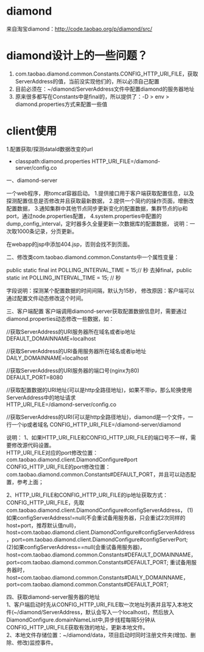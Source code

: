 diamond
=======

来自淘宝diamond：http://code.taobao.org/p/diamond/src/

diamond设计上的一些问题？
==
1. com.taobao.diamond.common.Constants.CONFIG_HTTP_URI_FILE，获取ServerAddress的值，当前没实现他们的，所以必须自己配置
1. 目前必须在：~/diamond/ServerAddress文件中配置diamond的服务器地址
1. 原来很多都写在Constants中是final的，所以提供了：-D > env > diamond.properties方式来配置一些值

client使用
==
1.配置获取/探测dataId数据改变的url 
* classpath:diamond.properties
 HTTP_URI_FILE=/diamond-server/config.co   

一、diamond-server
 
 一个web程序，用tomcat容器启动。
1.提供接口用于客户端获取配置信息，以及探测配置信息是否修改并且获取最新数据，
2.提供一个简约的操作页面，增删改配置数据，
3.通知集群中其他节点同步更新变化的配置数据，集群节点的ip和port，通过node.properties配置，
4.system.properties中配置的dump_config_interval，定时器多久全量更新一次数据库的配置数据，
  说明：一次取1000条记录，分页更新。

在webapp的jsp中添加404.jsp，否则会找不到页面。

二、修改类com.taobao.diamond.common.Constants中一个属性变量：

public static final int POLLING_INTERVAL_TIME = 15;// 秒
去掉final，public static int POLLING_INTERVAL_TIME = 15; // 秒


字段说明：探测某个配置数据的时间间隔，默认为15秒，
修改原因：客户端可以通过配置文件动态修改这个时间。

三、客户端配置
客户端调用diamond-server获取配置数据信息时，需要通过diamond.properties动态修改一些数据，如：

//获取ServerAddress的URI服务器所在域名或者ip地址  
DEFAULT_DOMAINNAME=localhost

//获取ServerAddress的URI备用服务器所在域名或者ip地址  
DAILY_DOMAINNAME=localhost

//获取ServerAddress的URI服务器的端口号(nginx为80)  
DEFAULT_PORT=8080

//获取配置数据的URI地址(可以是http全路径地址)，如果不带ip，那么轮换使用ServerAddress中的地址请求  
HTTP_URI_FILE=/diamond-server/config.co

//获取ServerAddress的URI(可以是http全路径地址)，diamond是一个文件，一行一个ip或者域名
CONFIG_HTTP_URI_FILE=/diamond-server/diamond

说明：
1、如果HTTP_URI_FILE和CONFIG_HTTP_URI_FILE的端口号不一样，需要修改源代码设置。  
HTTP_URI_FILE对应的port修改位置：com.taobao.diamond.client.DiamondConfigure#port  
CONFIG_HTTP_URI_FILE的port修改位置：com.taobao.diamond.common.Constants#DEFAULT_PORT，并且可以动态配置，参考上面；

2、HTTP_URI_FILE和CONFIG_HTTP_URI_FILE的ip地址获取方式：  
CONFIG_HTTP_URI_FILE，先取com.taobao.diamond.client.DiamondConfigure#configServerAddress，
(1)如果configServerAddress!=null(不会重试备用服务器，只会重试2次同样的host+port，推荐默认值null)，host=com.taobao.diamond.client.DiamondConfigure#configServerAddress，port=om.taobao.diamond.client.DiamondConfigure#configServerPort;  
(2)如果configServerAddress==null(会重试备用服务器)，
host=com.taobao.diamond.common.Constants#DEFAULT_DOMAINNAME，port=com.taobao.diamond.common.Constants#DEFAULT_PORT;
重试备用服务器时，host=com.taobao.diamond.common.Constants#DAILY_DOMAINNAME，port=com.taobao.diamond.common.Constants#DEFAULT_PORT;


四、获取diamond-server服务器的地址  
1、客户端启动时先从CONFIG_HTTP_URI_FILE取一次地址列表并且写入本地文件(~/diamond/ServerAddress，默认会写入一个localhost)，然后放入DiamondConfigure.domainNameList中,异步线程每隔5分钟从CONFIG_HTTP_URI_FILE获取有效的地址，更新本地文件。   
2、本地文件存储位置：~/diamond/data，项目启动时同时注册文件夹(增加、删除、修改)监控事件。
